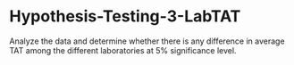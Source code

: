 # Hypothesis-Testing-3-LabTAT
Analyze the data and determine whether there is any difference in average TAT among the different laboratories at 5% significance level.
